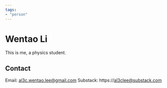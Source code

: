 ```yaml
---
tags: 
- "person"
---
```


# Wentao Li

This is me, a physics student.

## Contact

Email: al3c.wentao.lee@gmail.com
Substack: https://al3clee@substack.com
